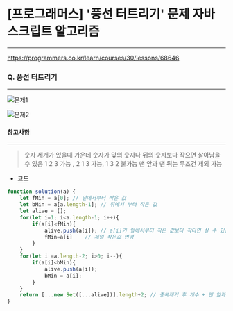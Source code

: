 # [프로그래머스] '풍선 터트리기' 문제 자바스크립트 알고리즘
-------
https://programmers.co.kr/learn/courses/30/lessons/68646
### Q. 풍선 터트리기
-----

![문제1](https://velog.velcdn.com/images%2Ftnehd1998%2Fpost%2Fc4cce965-9a30-4ac9-aeb5-a94579bbcfab%2F%E1%84%89%E1%85%B3%E1%84%8F%E1%85%B3%E1%84%85%E1%85%B5%E1%86%AB%E1%84%89%E1%85%A3%E1%86%BA%202022-02-23%20%E1%84%8B%E1%85%A9%E1%84%92%E1%85%AE%208.04.31.png)

![문제2](https://velog.velcdn.com/images%2Ftnehd1998%2Fpost%2F78164e77-28c4-46cb-a6da-5ecd607ee4b9%2F%E1%84%89%E1%85%B3%E1%84%8F%E1%85%B3%E1%84%85%E1%85%B5%E1%86%AB%E1%84%89%E1%85%A3%E1%86%BA%202022-02-23%20%E1%84%8B%E1%85%A9%E1%84%92%E1%85%AE%208.04.43.png)


#### 참고사항
---
> 숫자 세개가 있을때 가운데 숫자가 앞의 숫자나 뒤의 숫자보다 작으면 살아남을 수 있음
> 1 2 3 가능 , 2 1 3 가능, 1 3 2 불가능
> 맨 앞과 맨 뒤는 무조건 제외 가능



* 코드 
```js
function solution(a) {
    let fMin = a[0]; // 앞에서부터 작은 값  
    let bMin = a[a.length-1]; // 뒤에서 부터 작은 값 
    let alive = [];
    for(let i=1; i<a.length-1; i++){
        if(a[i]<fMin){
            alive.push(a[i]); // a[i]가 앞에서부터 작은 값보다 작다면 살 수 있음.
            fMin=a[i]    // 제일 작은값 변경
        }       
    }
    for(let i =a.length-2; i>0; i--){
        if(a[i]<bMin){
            alive.push(a[i]);
            bMin = a[i];
        }
    }
    return [...new Set([...alive])].length+2; // 중복제거 후 개수 + 맨 앞과 맨 뒤
}
```



